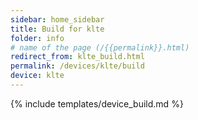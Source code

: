 ```yaml
---
sidebar: home_sidebar
title: Build for klte
folder: info
# name of the page (/{{permalink}}.html)
redirect_from: klte_build.html
permalink: /devices/klte/build
device: klte
---
```

{% include templates/device_build.md %}
